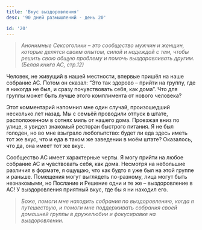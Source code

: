 ```yaml
---
title: 'Вкус выздоровления'
desc: '90 дней размышлений - день 20'

id: '20'
---
```


> _Анонимные Сексоголики – это сообщество мужчин и женщин, которые делятся
> своим опытом, силой и надеждой с тем, чтобы решить свою общую проблему и
> помочь выздоравливать другим. (Белая книга АС, стр.12)_

Человек, не живущий в нашей местности, впервые пришёл на наше собрание АС.
Потом он сказал: “Это так здорово – прийти на группу, где я никогда не был, и
сразу почувствовать себя, как дома”. Что для группы может быть лучше этого
комплимента от нового человека?

Этот комментарий напомнил мне один случай, произошедший несколько лет назад.
Мы с семьёй проводили отпуск в штате, расположенном в сотнях миль от нашего
дома. Проезжая вниз по улице, я увидел знакомый ресторан быстрого питания. Я
не был голоден, но во мне взыграло любопытство: будет ли еда здесь иметь тот
же вкус, что и еда в таком же заведении в моём штате? Оказалось, что да, она
имеет тот же вкус.

Сообщество АС имеет характерные черты. Я могу прийти на любое собрание АС и
чувствовать себя, как дома. Несмотря на небольшие различия в формате, я
ощущаю, что как будто я уже был на этой группе и раньше. Помещения могут
выглядеть по-разному, лица могут быть незнакомыми, но Послание и Решение одни
и те же – выздоровление в АС! У выздоровления приятный вкус, где бы я ни
находил его.

> _Боже, помоги мне находить собрания по выздоровлению, когда я путешествую, и
> помоги мне поддерживать собрания своей домашней группы в дружелюбии и
> фокусировке на выздоровлении._
